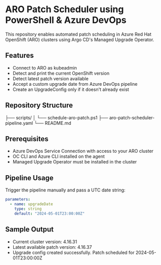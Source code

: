 # ARO Patch Scheduler using PowerShell & Azure DevOps
This repository enables automated patch scheduling in Azure Red Hat OpenShift (ARO) clusters using Argo CD's Managed Upgrade Operator.

## Features
- Connect to ARO as kubeadmin
- Detect and print the current OpenShift version
- Detect latest patch version available
- Accept a custom upgrade date from Azure DevOps pipeline
- Create an UpgradeConfig only if it doesn't already exist

## Repository Structure
 ├── scripts/ │ └── schedule-aro-patch.ps1 ├── aro-patch-scheduler-pipeline.yaml └── README.md

## Prerequisites
- Azure DevOps Service Connection with access to your ARO cluster
- OC CLI and Azure CLI installed on the agent
- Managed Upgrade Operator must be installed in the cluster
  
## Pipeline Usage
Trigger the pipeline manually and pass a UTC date string:
```yaml
parameters:
  - name: upgradeDate
    type: string
    default: "2024-05-01T23:00:00Z"
```
## Sample Output 
- Current cluster version: 4.16.31
- Latest available patch version: 4.16.37
- Upgrade config created successfully. Patch scheduled for 2024-05-01T23:00:00Z
